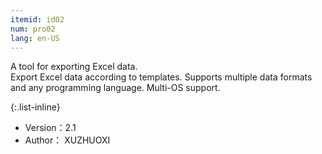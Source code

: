 ```yaml
---
itemid: id02
num: pro02
lang: en-US
---
```


A tool for exporting Excel data.  
Export Excel data according to templates. Supports multiple data formats and any programming language. Multi-OS support.  

{:.list-inline} 

+ Version：2.1   
+ Author： XUZHUOXI   

